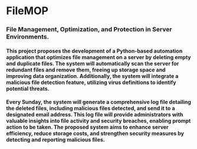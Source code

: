 # FileMOP

### File Management, Optimization, and Protection in Server Environments. 

####   This project proposes the development of a Python-based automation application that optimizes file management on a server by deleting empty and duplicate files. The system will automatically scan the server for redundant files and remove them, freeing up storage space and improving data organization. Additionally, the system will integrate a malicious file detection feature, utilizing virus definitions to identify potential threats. 
####   Every Sunday, the system will generate a comprehensive log file detailing the deleted files, including malicious files detected, and send it to a designated email address. This log file will provide administrators with valuable insights into file activity and security breaches, enabling prompt action to be taken. The proposed system aims to enhance server efficiency, reduce storage costs, and strengthen security measures by detecting and reporting malicious files.
